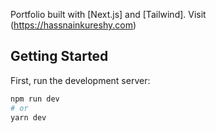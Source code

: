 Portfolio built with [Next.js] and [Tailwind].
Visit (https://hassnainkureshy.com)

## Getting Started

First, run the development server:

```bash
npm run dev
# or
yarn dev
```
